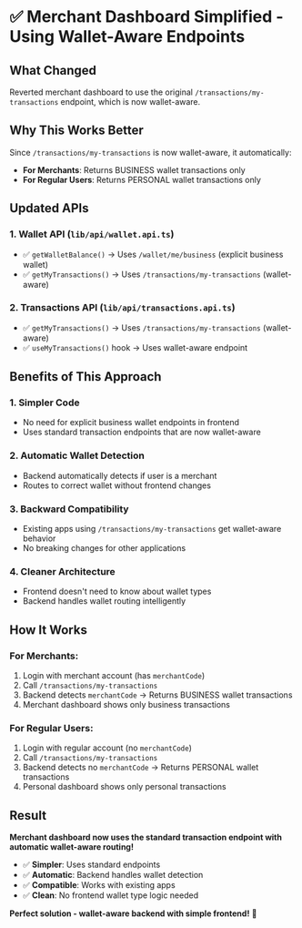 # ✅ Merchant Dashboard Simplified - Using Wallet-Aware Endpoints

## What Changed
Reverted merchant dashboard to use the original `/transactions/my-transactions` endpoint, which is now wallet-aware.

## Why This Works Better
Since `/transactions/my-transactions` is now wallet-aware, it automatically:
- **For Merchants**: Returns BUSINESS wallet transactions only
- **For Regular Users**: Returns PERSONAL wallet transactions only

## Updated APIs

### 1. Wallet API (`lib/api/wallet.api.ts`)
- ✅ `getWalletBalance()` → Uses `/wallet/me/business` (explicit business wallet)
- ✅ `getMyTransactions()` → Uses `/transactions/my-transactions` (wallet-aware)

### 2. Transactions API (`lib/api/transactions.api.ts`)
- ✅ `getMyTransactions()` → Uses `/transactions/my-transactions` (wallet-aware)
- ✅ `useMyTransactions()` hook → Uses wallet-aware endpoint

## Benefits of This Approach

### 1. **Simpler Code**
- No need for explicit business wallet endpoints in frontend
- Uses standard transaction endpoints that are now wallet-aware

### 2. **Automatic Wallet Detection**
- Backend automatically detects if user is a merchant
- Routes to correct wallet without frontend changes

### 3. **Backward Compatibility**
- Existing apps using `/transactions/my-transactions` get wallet-aware behavior
- No breaking changes for other applications

### 4. **Cleaner Architecture**
- Frontend doesn't need to know about wallet types
- Backend handles wallet routing intelligently

## How It Works

### For Merchants:
1. Login with merchant account (has `merchantCode`)
2. Call `/transactions/my-transactions`
3. Backend detects `merchantCode` → Returns BUSINESS wallet transactions
4. Merchant dashboard shows only business transactions

### For Regular Users:
1. Login with regular account (no `merchantCode`)
2. Call `/transactions/my-transactions`
3. Backend detects no `merchantCode` → Returns PERSONAL wallet transactions
4. Personal dashboard shows only personal transactions

## Result
**Merchant dashboard now uses the standard transaction endpoint with automatic wallet-aware routing!**

- ✅ **Simpler**: Uses standard endpoints
- ✅ **Automatic**: Backend handles wallet detection
- ✅ **Compatible**: Works with existing apps
- ✅ **Clean**: No frontend wallet type logic needed

**Perfect solution - wallet-aware backend with simple frontend!** 🎉
